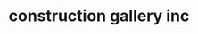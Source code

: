 ---
title: "construction gallery inc"
url: /cainta-rizal/construction-gallery-inc/
shop: hardware
---